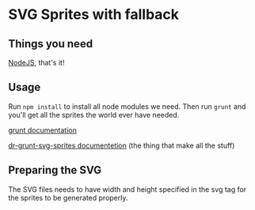 # SVG Sprites with fallback
## Things you need
[NodeJS](http://nodejs.org), that's it!

## Usage

Run ``npm install`` to install all node modules we need. Then run ``grunt`` and you'll get all the sprites the world ever have needed.

[grunt documentation](http://gruntjs.com/getting-started)

[dr-grunt-svg-sprites documentetion](https://www.npmjs.org/package/dr-grunt-svg-sprites) (the thing that make all the stuff)
## Preparing the SVG
The SVG files needs to have width and height specified in the svg tag for the sprites to be generated properly.
